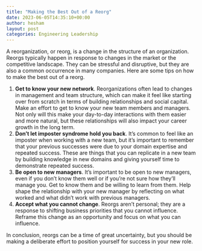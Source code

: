 ```yaml
---
title: "Making the Best Out of a Reorg"
date: 2023-06-05T14:35:10+00:00
author: hesham
layout: post
categories: Engineering Leadership
---
```


A reorganization, or reorg, is a change in the structure of an organization. Reorgs typically happen in response to changes in the market or the competitive landscape. They can be stressful and disruptive, but they are also a common occurrence in many companies. Here are some tips on how to make the best out of a reorg.

1. **Get to know your new network**. Reorganizations often lead to changes in management and team structure, which can make it feel like starting over from scratch in terms of building relationships and social capital. Make an effort to get to know your new team members and managers. Not only will this make your day-to-day interactions with them easier and more natural, but these relationships will also impact your career growth in the long term.
1. **Don’t let imposter syndrome hold you back**. It’s common to feel like an imposter when working with a new team, but it’s important to remember that your previous successes were due to your domain expertise and repeated success. These are things that you can replicate in a new team by building knowledge in new domains and giving yourself time to demonstrate repeated success.
1. **Be open to new managers**. It’s important to be open to new managers, even if you don’t know them well or if you’re not sure how they’ll manage you. Get to know them and be willing to learn from them. Help shape the relationship with your new manager by reflecting on what worked and what didn’t work with previous managers.
1. **Accept what you cannot change**. Reorgs aren’t personal; they are a response to shifting business priorities that you cannot influence. Reframe this change as an opportunity and focus on what you can influence.

In conclusion, reorgs can be a time of great uncertainty, but you should be making a deliberate effort to position yourself for success in your new role.
